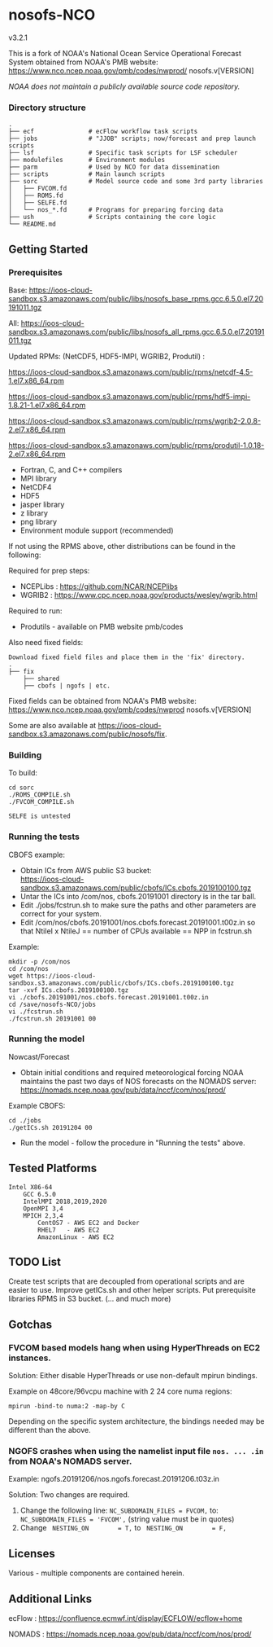 # nosofs-NCO

v3.2.1

This is a fork of NOAA's National Ocean Service Operational Forecast System obtained from NOAA's PMB website:  https://www.nco.ncep.noaa.gov/pmb/codes/nwprod/ nosofs.v[VERSION]

*NOAA does not maintain a publicly available source code repository.*

### Directory structure

    .
    ├── ecf               # ecFlow workflow task scripts
    ├── jobs              # "JJOB" scripts; now/forecast and prep launch scripts
    ├── lsf               # Specific task scripts for LSF scheduler
    ├── modulefiles       # Environment modules
    ├── parm              # Used by NCO for data dissemination
    ├── scripts           # Main launch scripts
    ├── sorc              # Model source code and some 3rd party libraries
    │   ├── FVCOM.fd
    │   ├── ROMS.fd
    │   ├── SELFE.fd
    │   └── nos_*.fd      # Programs for preparing forcing data
    ├── ush               # Scripts containing the core logic
    └── README.md

## Getting Started

### Prerequisites

Base: https://ioos-cloud-sandbox.s3.amazonaws.com/public/libs/nosofs_base_rpms.gcc.6.5.0.el7.20191011.tgz

All: https://ioos-cloud-sandbox.s3.amazonaws.com/public/libs/nosofs_all_rpms.gcc.6.5.0.el7.20191011.tgz

Updated RPMs: (NetCDF5, HDF5-IMPI, WGRIB2, Produtil) : 

https://ioos-cloud-sandbox.s3.amazonaws.com/public/rpms/netcdf-4.5-1.el7.x86_64.rpm

https://ioos-cloud-sandbox.s3.amazonaws.com/public/rpms/hdf5-impi-1.8.21-1.el7.x86_64.rpm

https://ioos-cloud-sandbox.s3.amazonaws.com/public/rpms/wgrib2-2.0.8-2.el7.x86_64.rpm

https://ioos-cloud-sandbox.s3.amazonaws.com/public/rpms/produtil-1.0.18-2.el7.x86_64.rpm

- Fortran, C, and C++ compilers
- MPI library
- NetCDF4
- HDF5
- jasper library
- z library
- png library
- Environment module support (recommended)

If not using the RPMS above, other distributions can be found in the following:

Required for prep steps:
- NCEPLibs : https://github.com/NCAR/NCEPlibs
- WGRIB2 : https://www.cpc.ncep.noaa.gov/products/wesley/wgrib.html
        
Required to run:

- Produtils - available on PMB website pmb/codes

Also need fixed fields: 
    
    Download fixed field files and place them in the 'fix' directory. 
    .
    ├── fix
        ├── shared
        ├── cbofs | ngofs | etc.
   
Fixed fields can be obtained from NOAA's PMB website:
https://www.nco.ncep.noaa.gov/pmb/codes/nwprod nosofs.v[VERSION]

Some are also available at https://ioos-cloud-sandbox.s3.amazonaws.com/public/nosofs/fix.
    
### Building

To build:
    
```
cd sorc
./ROMS_COMPILE.sh
./FVCOM_COMPILE.sh

SELFE is untested
```

### Running the tests

CBOFS example:
    
* Obtain ICs from AWS public S3 bucket:  
  https://ioos-cloud-sandbox.s3.amazonaws.com/public/cbofs/ICs.cbofs.2019100100.tgz
* Untar the ICs into /com/nos, cbofs.20191001 directory is in the tar ball.    
* Edit ./jobs/fcstrun.sh to make sure the paths and other parameters are correct for your system.
* Edit /com/nos/cbofs.20191001/nos.cbofs.forecast.20191001.t00z.in so that NtileI x NtileJ == number of CPUs available == NPP in fcstrun.sh
  
Example:
```
mkdir -p /com/nos
cd /com/nos
wget https://ioos-cloud-sandbox.s3.amazonaws.com/public/cbofs/ICs.cbofs.2019100100.tgz
tar -xvf ICs.cbofs.2019100100.tgz
vi ./cbofs.20191001/nos.cbofs.forecast.20191001.t00z.in
cd /save/nosofs-NCO/jobs
vi ./fcstrun.sh
./fcstrun.sh 20191001 00
```
     
### Running the model
    
Nowcast/Forecast
    
* Obtain initial conditions and required meteorological forcing 
    NOAA maintains the past two days of NOS forecasts on the NOMADS server: 
    https://nomads.ncep.noaa.gov/pub/data/nccf/com/nos/prod/

Example CBOFS:
```
cd ./jobs
./getICs.sh 20191204 00
```
* Run the model - follow the procedure in "Running the tests" above.
    
        
## Tested Platforms

    Intel X86-64
        GCC 6.5.0
        IntelMPI 2018,2019,2020
        OpenMPI 3,4
        MPICH 2,3,4
            CentOS7 - AWS EC2 and Docker
            RHEL7   - AWS EC2
            AmazonLinux - AWS EC2
  
## TODO List

Create test scripts that are decoupled from operational scripts and are easier to use.
Improve getICs.sh and other helper scripts.
Put prerequisite libraries RPMS in S3 bucket.
(... and much more)
    
## Gotchas
    
### FVCOM based models hang when using HyperThreads on EC2 instances.
Solution: Either disable HyperThreads or use non-default mpirun bindings.

Example on 48core/96vcpu machine with 2 24 core numa regions:
```
mpirun -bind-to numa:2 -map-by C
```
Depending on the specific system architecture, the bindings needed may be different than the above.

### NGOFS crashes when using the namelist input file ```nos. ... .in```  from NOAA's NOMADS server.
Example: ngofs.20191206/nos.ngofs.forecast.20191206.t03z.in 

Solution: Two changes are required.
1. Change the following line: ```NC_SUBDOMAIN_FILES = FVCOM,```
   to: ```NC_SUBDOMAIN_FILES = 'FVCOM',``` (string value must be in quotes)
2. Change ``` NESTING_ON        = T,``` to ``` NESTING_ON        = F,```

## Licenses

Various - multiple components are contained herein.

## Additional Links

ecFlow : https://confluence.ecmwf.int/display/ECFLOW/ecflow+home

NOMADS : https://nomads.ncep.noaa.gov/pub/data/nccf/com/nos/prod/
   
